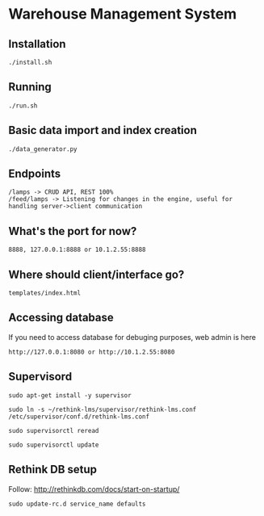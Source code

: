 # Warehouse Management System

## Installation

```
./install.sh
```

## Running

```
./run.sh
```

## Basic data import and index creation

```
./data_generator.py
```

## Endpoints
```
/lamps -> CRUD API, REST 100%
/feed/lamps -> Listening for changes in the engine, useful for handling server->client communication
```
## What's the port for now?
```
8888, 127.0.0.1:8888 or 10.1.2.55:8888
```


## Where should client/interface go?
```
templates/index.html
```
## Accessing database

If you need to access database for debuging purposes, web admin is here

```
http://127.0.0.1:8080 or http://10.1.2.55:8080
```

## Supervisord
```
sudo apt-get install -y supervisor

sudo ln -s ~/rethink-lms/supervisor/rethink-lms.conf /etc/supervisor/conf.d/rethink-lms.conf

sudo supervisorctl reread

sudo supervisorctl update
```

## Rethink DB setup
Follow: http://rethinkdb.com/docs/start-on-startup/
```
sudo update-rc.d service_name defaults
```